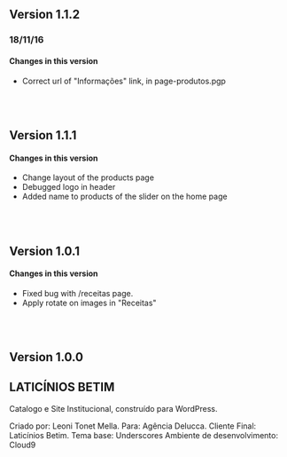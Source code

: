 ## Version 1.1.2
### 18/11/16

#### Changes in this version

* Correct url of "Informações" link, in page-produtos.pgp

<br>
<br>

## Version 1.1.1

#### Changes in this version

* Change layout of the products page
* Debugged logo in header
* Added name to products of the slider on the home page

<br>
<br>

## Version 1.0.1

#### Changes in this version

* Fixed bug with /receitas page.
* Apply rotate on images in "Receitas"

<br>
<br>

## Version 1.0.0
## LATICÍNIOS BETIM

Catalogo e Site Institucional, construído para WordPress.

Criado por: Leoni Tonet Mella.
Para: Agência Delucca.
Cliente Final: Laticínios Betim.
Tema base: Underscores
Ambiente de desenvolvimento: Cloud9
